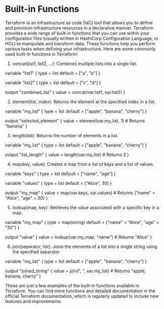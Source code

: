 # Built-in Functions

Terraform is an infrastructure as code (IaC) tool that allows you to define and provision infrastructure resources in a 
declarative manner. Terraform provides a wide range of built-in functions that you can use within your configuration files 
(usually written in HashiCorp Configuration Language, or HCL) to manipulate and transform data. These functions help you 
perform various tasks when defining your infrastructure. Here are some commonly used built-in functions in Terraform:

1. concat(list1, list2, ...): Combines multiple lists into a single list.

variable "list1" {
  type    = list
  default = ["a", "b"]
}

variable "list2" {
  type    = list
  default = ["c", "d"]
}

output "combined_list" {
  value = concat(var.list1, var.list2)
}

2. element(list, index): Returns the element at the specified index in a list.

variable "my_list" {
  type    = list
  default = ["apple", "banana", "cherry"]
}

output "selected_element" {
  value = element(var.my_list, 1) # Returns "banana"
}

3. length(list): Returns the number of elements in a list.

variable "my_list" {
  type    = list
  default = ["apple", "banana", "cherry"]
}

output "list_length" {
  value = length(var.my_list) # Returns 3
}

4. map(key, value): Creates a map from a list of keys and a list of values.

variable "keys" {
  type    = list
  default = ["name", "age"]
}

variable "values" {
  type    = list
  default = ["Alice", 30]
}

output "my_map" {
  value = map(var.keys, var.values) # Returns {"name" = "Alice", "age" = 30}
}

5. lookup(map, key): Retrieves the value associated with a specific key in a map.

variable "my_map" {
  type    = map(string)
  default = {"name" = "Alice", "age" = "30"}
}

output "value" {
  value = lookup(var.my_map, "name") # Returns "Alice"
}

6. join(separator, list): Joins the elements of a list into a single string using the specified separator.

variable "my_list" {
  type    = list
  default = ["apple", "banana", "cherry"]
}

output "joined_string" {
  value = join(", ", var.my_list) # Returns "apple, banana, cherry"
}

These are just a few examples of the built-in functions available in Terraform. You can find more functions and detailed 
documentation in the official Terraform documentation, which is regularly updated to include new features and improvements.
